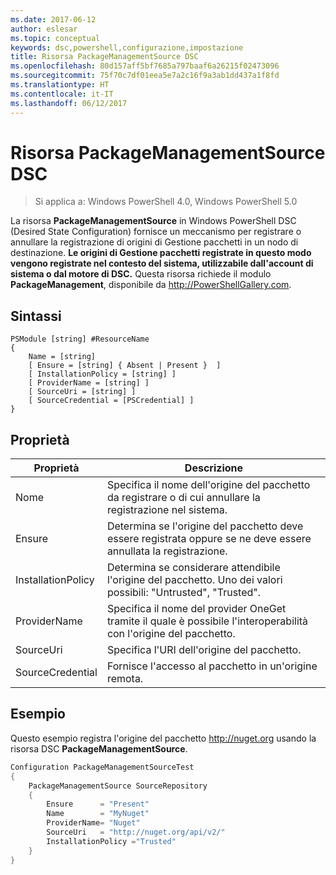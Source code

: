 ```yaml
---
ms.date: 2017-06-12
author: eslesar
ms.topic: conceptual
keywords: dsc,powershell,configurazione,impostazione
title: Risorsa PackageManagementSource DSC
ms.openlocfilehash: 80d157aff5bf7685a797baaf6a26215f02473096
ms.sourcegitcommit: 75f70c7df01eea5e7a2c16f9a3ab1dd437a1f8fd
ms.translationtype: HT
ms.contentlocale: it-IT
ms.lasthandoff: 06/12/2017
---
```

<a id="dsc-packagemanagementsource-resource" class="xliff"></a>
# Risorsa PackageManagementSource DSC

> Si applica a: Windows PowerShell 4.0, Windows PowerShell 5.0

La risorsa **PackageManagementSource** in Windows PowerShell DSC (Desired State Configuration) fornisce un meccanismo per registrare o annullare la registrazione di origini di Gestione pacchetti in un nodo di destinazione. **Le origini di Gestione pacchetti registrate in questo modo vengono registrate nel contesto del sistema, utilizzabile dall'account di sistema o dal motore di DSC.** Questa risorsa richiede il modulo **PackageManagement**, disponibile da http://PowerShellGallery.com.

<a id="syntax" class="xliff"></a>
## Sintassi

```
PSModule [string] #ResourceName
{
    Name = [string]
    [ Ensure = [string] { Absent | Present }  ]
    [ InstallationPolicy = [string] ]
    [ ProviderName = [string] ]
    [ SourceUri = [string] ]
    [ SourceCredential = [PSCredential] ]
}
```

<a id="properties" class="xliff"></a>
## Proprietà
|  Proprietà  |  Descrizione   | 
|---|---| 
| Nome| Specifica il nome dell'origine del pacchetto da registrare o di cui annullare la registrazione nel sistema.| 
| Ensure| Determina se l'origine del pacchetto deve essere registrata oppure se ne deve essere annullata la registrazione.| 
| InstallationPolicy| Determina se considerare attendibile l'origine del pacchetto. Uno dei valori possibili: "Untrusted", "Trusted".| 
| ProviderName| Specifica il nome del provider OneGet tramite il quale è possibile l'interoperabilità con l'origine del pacchetto.| 
| SourceUri| Specifica l'URI dell'origine del pacchetto.| 
| SourceCredential| Fornisce l'accesso al pacchetto in un'origine remota.| 

<a id="example" class="xliff"></a>
## Esempio

Questo esempio registra l'origine del pacchetto http://nuget.org usando la risorsa DSC **PackageManagementSource**.

```powershell
Configuration PackageManagementSourceTest
{    
    PackageManagementSource SourceRepository
    {
        Ensure      = "Present" 
        Name        = "MyNuget" 
        ProviderName= "Nuget" 
        SourceUri   = "http://nuget.org/api/v2/"   
        InstallationPolicy ="Trusted" 
    }
}
```

